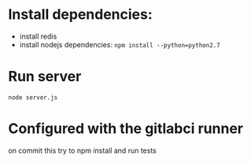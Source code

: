 # Install dependencies:
* install redis
* install nodejs dependencies:
```npm install --python=python2.7```
# Run server
```node server.js```
# Configured with the gitlabci runner
on commit this try to npm install and run tests
